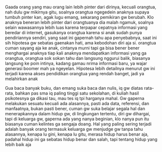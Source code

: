 Gaada orang yang mau orang lain lebih pinter dari dirinya, kecuali orangtua, nah dulu gw mikirnya gitu, soalnya orangtua ngegedein anaknya supaya tumbuh pinter kan, agak lugu emang, sekarang pemikiran gw berubah. Klo anaknya beneran lebih pinter dari orangtuanya dia malah ngamuk, soalnya selain wawasannya lebih luas karena terpapar cepatnya informasi yang beredar di internet, gasukanya orangtua karena si anak sudah punya pendiriannya sendiri, yang saat ini gapernah tahu apa penyebabnya, saat ini sih hipotesa gw sebatas gaenakan hati, ama kebodohan diri aja si. orangtua cuman sayang aja ke anak, cintanya murni tapi ga bisa bener bener menghargai anaknya tiap kali anaknya mendapatkan informasi yang ga orangtua, orangtua sok sokan tahu dan langsung nggurui balik, biasanya langsung ke poin intinya, kadang gamau nrima informasi baru, ya wajar generasi boomer mah ya ngeyelan. Hipotesa lebih detailnya menurut gw ini terjadi karena akses pendidikan orangtua yang rendah banget, jadi ya melahirkan anak

Gua baca banyak buku, dan emang suka baca dan nulis, iq gw diatas rata-rata, bahkan pas sma iq paling tinggi satu sekolahan, di kuliah hasil psikotesnya ga dikasi tau, mau tes iq tpi harganya mahal. Gw gaperna melakukan sesuatu kecuali ada alasannya, pasti ada data, referensi, dan manfaatnya, bukan pasti bener, cuman gw suka belajar segala hal dan menerapkannya dalam hidup gw, di lingkungan tertentu, diri gw dihargai, tapi di keluarga gw, gaperna ada yang nanya beginian, klo nanya pun itu biasanya cuman kelintes ga sengaja doang. Hal yang paling sering terjadi adalah banyak orang termasuk keluarga gw menjudge gw tanpa tahu alasannya, kenapa lu gini, kenapa lu gitu, merasa hidup harus benar aja, padahal hidup ini ga sebatas hidup benar dan salah, tapi tentang hidup yang lebih baik aja

